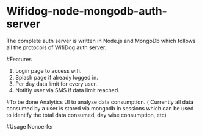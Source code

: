 # Wifidog-node-mongodb-auth-server
The complete auth server is written in Node.js and MongoDb which follows all the protocols of WifiDog auth server. 

#Features
1. Login page to access wifi.
2. Splash page if already logged in. 
3. Per day data limit for every user. 
4. Notifiy user via SMS if data limit reached.

#To be done
Analytics UI to analyse data consumption. ( Currently all data consumed by a user is stored via mongodb in sessions which can be used to identify the total data consumed, day wise consumption, etc)

#Usage
Nonoerfer
